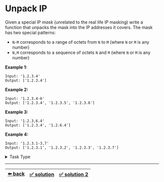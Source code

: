 # Unpack IP

Given a special IP _mask_ (unrelated to the real life IP masking) write a function that unpacks the mask into the IP addresses it covers. The mask has two special patterns:
- `N-M` corresponds to a range of octets from `N` to `M` (where `N` or `M` is any number)
- `N,M` corresponds to a sequence of octets `N` and `M` (where `N` or `M` is any number)

__Example 1:__

```
Input: '1.2.3.4'
Output: ['1.2.3.4']
```

__Example 2:__

```
Input: '1.2.3.4-6'
Output: ['1.2.3.4', '1.2.3.5', '1.2.3.6']
```

__Example 3:__

```
Input: '1.2.3,6.4'
Output: ['1.2.3.4', '1.2.6.4']
```

__Example 4:__

```
Input: '1.2.3.1-3,7'
Output: ['1.2.3.1', '1.2.3.2', '1.2.3.3', '1.2.3.7']
```

<details>

<summary>Task Type</summary>

- __`Stack or Queue`__
  <details>

  <summary><i><b><code>Merge two Queues of prefixes</code></b></i></summary>

    Basically we use one Queue as a Queue of prefixes and each of the prefixes we combine with an array of other values and put into a new Queue. Then the old Queue is disregarded and the new Queue is used as a Queue of prefixes again in the next iteration

    In our task each octet or a series of octets is a prefix. If we encounter a simple octet we append it to the previous octets in the Queue. If we encounter either of the patterns then we append an octet to the previous octets in the Queue several times for each octet of the pattern

    __Note:__ the task also has a recursive solution ([solution 2](./solution-2.js)), which is merely a Variation of the Approach used here, but as we have seen in the past using a Queue is more efficient than recursion because with a Queue you don't risk getting a stack overflow error

    __Note:__ the mechanics of the Approach used here are very much similar to the Approach _`Get all unique combinations of values of many arrays in any order`_ we have seen in [this task](../letter-combinations-of-a-phone-number/task.md)

  </details>

</details>

---

| [:arrow_left: back](../task-type.md) | [:white_check_mark: solution](./solution.js) | [:white_check_mark: solution 2](./solution-2.js) |
| :---: | :---: | :---: |
